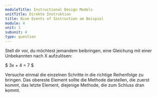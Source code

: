 ```yaml
---
moduleTitle: Instructional Design Models
unitTitle: Direkte Instruktion
title: Nine Events of Instruction am Beispiel
module: 4
unit: 1
subunit: 4
type: question
---
```


Stell dir vor, du möchtest jemandem beibringen, eine Gleichung mit einer Unbekannten nach X aufzulösen:

$
3x + 4 = 7
$

Versuche einmal die einzelnen Schritte in die richtige Reihenfolge zu bringen. Das obereste Element sollte die Methode darstellen, die zuerst kommt, das letzte Element, diejenige Methode, die zum Schluss dran kommt.

<orderquestion id="5"></orderquestion>
